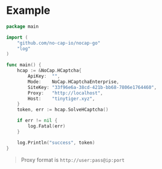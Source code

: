 

# Example
```go
package main

import (
	"github.com/no-cap-io/nocap-go"
	"log"
)

func main() {
	hcap := &NoCap.HCaptcha{
		ApiKey:  "",
		Mode:    NoCap.HCaptchaEnterprise,
		SiteKey: "33f96e6a-38cd-421b-bb68-7806e1764460",
		Proxy:   "http://localhost",
		Host:    "tinytiger.xyz",
	}
	token, err := hcap.SolveHCaptcha()

	if err != nil {
		log.Fatal(err)
	}

	log.Println("success", token)
}
```

	

> Proxy format is `http://user:pass@ip:port`
